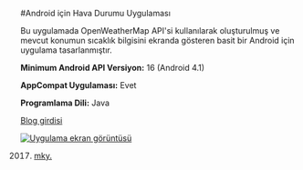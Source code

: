 #Android için Hava Durumu UygulamasıBu uygulamada OpenWeatherMap API'si kullanılarak oluşturulmuş ve mevcut konumun sıcaklık bilgisini ekranda gösteren basit bir Android için uygulama tasarlanmıştır. **Minimum Android API Versiyon:** 16 (Android 4.1)**AppCompat Uygulaması:** Evet**Programlama Dili:** Java[Blog girdisi](http://www.mkytr.com/2017/09/android-icin-hava-durumu-uygulamas.html "Uygulama blog girdisi sayfası")[![Uygulama ekran görüntüsü](https://s26.postimg.org/ofl7qi5zt/uygulama_ekran_g_r_nt_s.png)](https://postimg.org/image/5ahygqrbp/)2017. [mky.](http://www.mkytr.com "mky. Blog anasayfası")